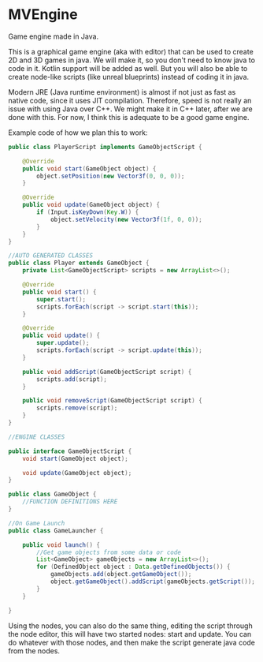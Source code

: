 # MVEngine

Game engine made in Java.

This is a graphical game engine (aka with editor) that can be used to create 2D and 3D games in java. We will make it,
so you don't need to know java to code in it. Kotlin support will be added as well. But you will also be able to create
node-like scripts (like unreal blueprints) instead of coding it in java.

Modern JRE (Java runtime environment) is almost if not just as fast as native code, since it uses JIT compilation.
Therefore, speed is not really an issue with using Java over C++. We might make it in C++ later, after we are done with
this. For now, I think this is adequate to be a good game engine.

Example code of how we plan this to work:

```java
public class PlayerScript implements GameObjectScript {

    @Override
    public void start(GameObject object) {
        object.setPosition(new Vector3f(0, 0, 0));
    }

    @Override
    public void update(GameObject object) {
        if (Input.isKeyDown(Key.W)) {
            object.setVelocity(new Vector3f(1f, 0, 0));
        }
    }
}

//AUTO GENERATED CLASSES
public class Player extends GameObject {
    private List<GameObjectScript> scripts = new ArrayList<>();

    @Override
    public void start() {
        super.start();
        scripts.forEach(script -> script.start(this));
    }

    @Override
    public void update() {
        super.update();
        scripts.forEach(script -> script.update(this));
    }

    public void addScript(GameObjectScript script) {
        scripts.add(script);
    }

    public void removeScript(GameObjectScript script) {
        scripts.remove(script);
    }
}

//ENGINE CLASSES

public interface GameObjectScript {
    void start(GameObject object);

    void update(GameObject object);
}

public class GameObject {
    //FUNCTION DEFINITIONS HERE
}

//On Game Launch
public class GameLauncher {

    public void launch() {
        //Get game objects from some data or code
        List<GameObject> gameObjects = new ArrayList<>();
        for (DefinedObject object : Data.getDefinedObjects()) {
            gameObjects.add(object.getGameObject());
            object.getGameObject().addScript(gameObjects.getScript());
        }
    }

}
```

Using the nodes, you can also do the same thing, editing the script through the node editor, this will have two started
nodes: start and update. You can do whatever with those nodes, and then make the script generate java code from the
nodes.